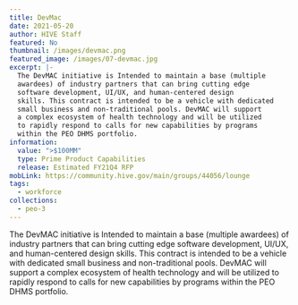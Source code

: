 ```yaml
---
title: DevMac
date: 2021-05-20
author: HIVE Staff
featured: No
thumbnail: /images/devmac.png
featured_image: /images/07-devmac.jpg
excerpt: |-
  The DevMAC initiative is Intended to maintain a base (multiple 
  awardees) of industry partners that can bring cutting edge 
  software development, UI/UX, and human-centered design 
  skills. This contract is intended to be a vehicle with dedicated 
  small business and non-traditional pools. DevMAC will support 
  a complex ecosystem of health technology and will be utilized 
  to rapidly respond to calls for new capabilities by programs 
  within the PEO DHMS portfolio.
information:
  value: ">$100MM"
  type: Prime Product Capabilities
  release: Estimated FY21Q4 RFP
mobLink: https://community.hive.gov/main/groups/44056/lounge
tags:
  - workforce
collections:
  - peo-3
---
```

The DevMAC initiative is Intended to maintain a base (multiple awardees) of industry partners that can bring cutting edge software development, UI/UX, and human-centered design skills. This contract is intended to be a vehicle with dedicated small business and non-traditional pools. DevMAC will support a complex ecosystem of health technology and will be utilized to rapidly respond to calls for new capabilities by programs within the PEO DHMS portfolio.